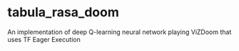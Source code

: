 # tabula_rasa_doom
An implementation of deep Q-learning neural network playing ViZDoom that uses TF Eager Execution
